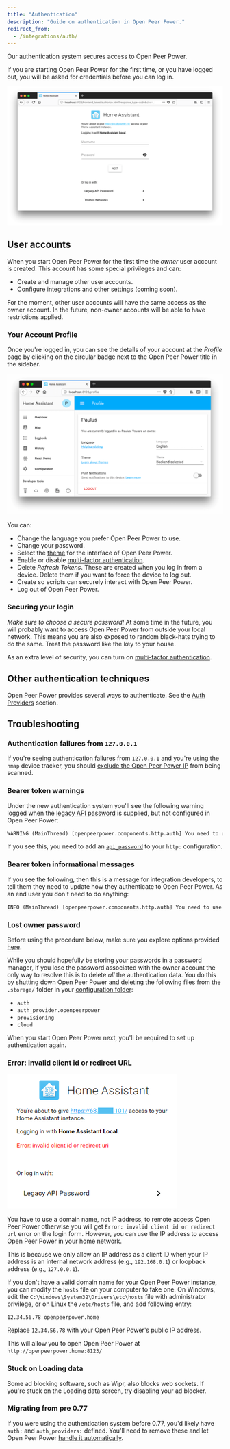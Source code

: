 ```yaml
---
title: "Authentication"
description: "Guide on authentication in Open Peer Power."
redirect_from:
  - /integrations/auth/
---
```


Our authentication system secures access to Open Peer Power.

If you are starting Open Peer Power for the first time, or you have logged out, you will be asked for credentials before you can log in. 

<img src='/images/docs/authentication/login.png' alt='Screenshot of the login screen' style='border: 0;box-shadow: none;'>

## User accounts

When you start Open Peer Power for the first time the _owner_ user account is created. This account has some special privileges and can:

- Create and manage other user accounts.
- Configure integrations and other settings (coming soon).

<div class='note'>
For the moment, other user accounts will have the same access as the owner account. In the future, non-owner accounts will be able to have restrictions applied.
</div>

### Your Account Profile

Once you're logged in, you can see the details of your account at the _Profile_ page by clicking on the circular badge next to the Open Peer Power title in the sidebar. 

<img src='/images/docs/authentication/profile.png' alt='Screenshot of the profile page' style='border: 0;box-shadow: none;'>

You can:

* Change the language you prefer Open Peer Power to use.
* Change your password. 
* Select the [theme](/integrations/frontend/#defining-themes) for the interface of Open Peer Power.
* Enable or disable [multi-factor authentication](/docs/authentication/multi-factor-auth/).
* Delete _Refresh Tokens_. These are created when you log in from a device. Delete them if you want to force the device to log out.
* Create so scripts can securely interact with Open Peer Power. 
* Log out of Open Peer Power. 

### Securing your login

_Make sure to choose a secure password!_ At some time in the future, you will probably want to access Open Peer Power from outside your local network. This means you are also exposed to random black-hats trying to do the same. Treat the password like the key to your house. 


As an extra level of security, you can turn on [multi-factor authentication](/docs/authentication/multi-factor-auth/). 

## Other authentication techniques

 Open Peer Power provides several ways to authenticate. See the [Auth Providers](/docs/authentication/providers/) section.

## Troubleshooting

### Authentication failures from `127.0.0.1`

If you're seeing authentication failures from `127.0.0.1` and you're using the `nmap` device tracker, you should [exclude the Open Peer Power IP](/integrations/nmap_tracker#exclude) from being scanned.

### Bearer token warnings

Under the new authentication system you'll see the following warning logged when the [legacy API password](/docs/authentication/providers/#legacy-api-password) is supplied, but not configured in Open Peer Power:

```txt
WARNING (MainThread) [openpeerpower.components.http.auth] You need to use a bearer token to access /blah/blah from 192.0.2.4
```

If you see this, you need to add an [`api_password`](/integrations/http/#api_password) to your `http:` configuration.

### Bearer token informational messages

If you see the following, then this is a message for integration developers, to tell them they need to update how they authenticate to Open Peer Power. As an end user you don't need to do anything:

```txt
INFO (MainThread) [openpeerpower.components.http.auth] You need to use a bearer token to access /blah/blah from 192.0.2.4
```

### Lost owner password

Before using the procedure below, make sure you explore options provided [here](/docs/locked_out).

While you should hopefully be storing your passwords in a password manager, if you lose the password associated with the owner account the only way to resolve this is to delete *all* the authentication data. You do this by shutting down Open Peer Power and deleting the following files from the `.storage/` folder in your [configuration folder](/docs/configuration/):

- `auth`
- `auth_provider.openpeerpower`
- `provisioning`
- `cloud`

When you start Open Peer Power next, you'll be required to set up authentication again.

### Error: invalid client id or redirect URL

<img src='/images/docs/authentication/error-invalid-client-id.png' alt='Screenshot of Error: invalid client id or redirect url'>

You have to use a domain name, not IP address, to remote access Open Peer Power otherwise you will get `Error: invalid client id or redirect url` error on the login form. However, you can use the IP address to access Open Peer Power in your home network.

This is because we only allow an IP address as a client ID when your IP address is an internal network address (e.g., `192.168.0.1`) or loopback address (e.g., `127.0.0.1`).

If you don't have a valid domain name for your Open Peer Power instance, you can modify the `hosts` file on your computer to fake one. On Windows, edit the `C:\Windows\System32\Drivers\etc\hosts` file with administrator privilege, or on Linux the `/etc/hosts` file,  and add following entry:

```text
12.34.56.78 openpeerpower.home
```

Replace `12.34.56.78` with your Open Peer Power's public IP address.

This will allow you to open Open Peer Power at `http://openpeerpower.home:8123/`

### Stuck on Loading data

Some ad blocking software, such as Wipr, also blocks web sockets. If you're stuck on the Loading data screen, try disabling your ad blocker.

### Migrating from pre 0.77

If you were using the authentication system before 0.77, you'd likely have `auth:` and `auth_providers:` defined. You'll need to remove these and let Open Peer Power [handle it automatically](/docs/authentication/providers/#configuring-auth-providers).
